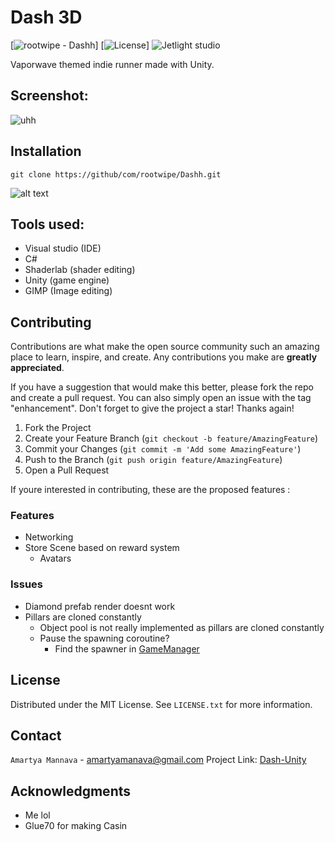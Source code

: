 # Dash 3D

[![rootwipe - Dashh](https://img.shields.io/static/v1?label=rootwipe&message=Dashh&color=blueviolet&logo=github)]
[![License](https://img.shields.io/badge/License-MIT-blueviolet)]
![Jetlight studio](https://img.shields.io/badge/Made%20by-Jetlight%20studio-blue.svg?color=082544)

Vaporwave themed indie runner made with Unity. 


## Screenshot:
![uhh](https://github.com/rootwipe/Dashh/blob/master/Images/new.PNG)

## Installation 

``` cd file/path
git clone https://github/com/rootwipe/Dashh.git
```


![alt text](https://github.com/rootwipe/Dashh/blob/master/Images/Capture.PNG)


## Tools used:
* Visual studio (IDE)
* C# 
* Shaderlab (shader editing)
* Unity (game engine)
* GIMP (Image editing)


## Contributing

Contributions are what make the open source community such an amazing place to learn, inspire, and create. Any contributions you make are **greatly appreciated**.

If you have a suggestion that would make this better, please fork the repo and create a pull request. You can also simply open an issue with the tag "enhancement".
Don't forget to give the project a star! Thanks again!

1. Fork the Project
2. Create your Feature Branch (`git checkout -b feature/AmazingFeature`)
3. Commit your Changes (`git commit -m 'Add some AmazingFeature'`)
4. Push to the Branch (`git push origin feature/AmazingFeature`)
5. Open a Pull Request

If youre interested in contributing, these are the proposed features :

### Features 
- Networking 
- Store Scene based on reward system
    - Avatars

### Issues 
- Diamond prefab render doesnt work
- Pillars are cloned constantly 
    - Object pool is not really implemented as pillars are cloned constantly 
    - Pause the spawning coroutine?
        - Find the spawner in [GameManager](https://github.com/rootwipe/Dash/Assets/Scripts/GameManager)

## License

Distributed under the MIT License. See `LICENSE.txt` for more information.

<!-- CONTACT -->
## Contact

`Amartya Mannava` - amartyamanava@gmail.com
Project Link: [Dash-Unity](https://github.com/rootwipe/Dash)

<!-- ACKNOWLEDGMENTS -->
## Acknowledgments

* Me lol
* Glue70 for making Casin
